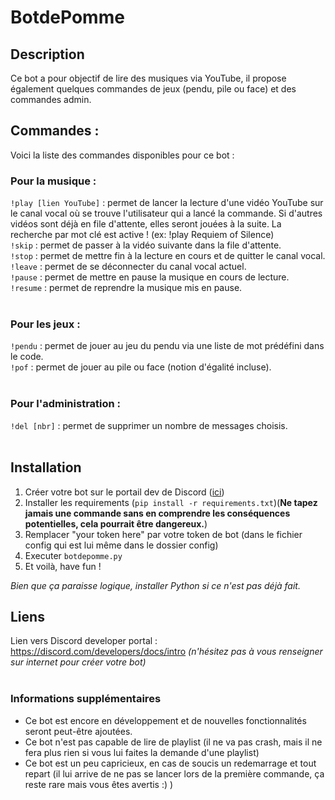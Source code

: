 # BotdePomme
## Description
Ce bot a pour objectif de lire des musiques via YouTube, il propose également quelques commandes de jeux (pendu, pile ou face) et des commandes admin.  

## Commandes :  
Voici la liste des commandes disponibles pour ce bot :

### Pour la musique :
`!play [lien YouTube]` : permet de lancer la lecture d'une vidéo YouTube sur le canal vocal où se trouve l'utilisateur qui a lancé la commande. Si d'autres vidéos sont déjà en file d'attente, elles seront jouées à la suite. La recherche par mot clé est active ! (ex: !play Requiem of Silence)    
`!skip` : permet de passer à la vidéo suivante dans la file d'attente.  
`!stop` : permet de mettre fin à la lecture en cours et de quitter le canal vocal.  
`!leave` : permet de se déconnecter du canal vocal actuel.  
`!pause` : permet de mettre en pause la musique en cours de lecture.  
`!resume` : permet de reprendre la musique mis en pause.  
<br>

### Pour les jeux :  

`!pendu` : permet de jouer au jeu du pendu via une liste de mot prédéfini dans le code.  
`!pof` : permet de jouer au pile ou face (notion d'égalité incluse).  
<br>

### Pour l'administration :   
`!del [nbr]` : permet de supprimer un nombre de messages choisis.  
<br>

## Installation  
1. Créer votre bot sur le portail dev de Discord ([ici](https://discord.com/developers/docs/intro))  
2. Installer les requirements (`pip install -r requirements.txt`)(**Ne tapez jamais une commande sans en comprendre les conséquences potentielles, cela pourrait être dangereux.**)  
3. Remplacer "your token here" par votre token de bot (dans le fichier config qui est lui même dans le dossier config)  
4. Executer `botdepomme.py`  
5. Et voilà, have fun !

*Bien que ça paraisse logique, installer Python si ce n'est pas déjà fait.*


## Liens
Lien vers Discord developer portal : https://discord.com/developers/docs/intro *(n'hésitez pas à vous renseigner sur internet pour créer votre bot)*  
<br>

### Informations supplémentaires
- Ce bot est encore en développement et de nouvelles fonctionnalités seront peut-être ajoutées.  
- Ce bot n'est pas capable de lire de playlist (il ne va pas crash, mais il ne fera plus rien si vous lui faites la demande d'une playlist)  
- Ce bot est un peu capricieux, en cas de soucis un redemarrage et tout repart (il lui arrive de ne pas se lancer lors de la première commande, ça reste rare mais vous êtes avertis :) )
